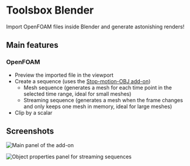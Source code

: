 # Toolsbox Blender

Import OpenFOAM files inside Blender and generate astonishing renders!

## Main features

### OpenFOAM

* Preview the imported file in the viewport
* Create a sequence (uses the [Stop-motion-OBJ add-on](https://github.com/neverhood311/Stop-motion-OBJ))
    * Mesh sequence (generates a mesh for each time point in the selected time range, ideal for small meshes)
    * Streaming sequence (generates a mesh when the frame changes and only keeps one mesh in memory, ideal for large meshes)
* Clip by a scalar

## Screenshots
![Main panel of the add-on](https://gitlab.arteliagroup.com/water/hydronum/toolsbox_blender/-/raw/release/0.1.0/imgs/screenshot_a.png "Main panel")

![Object properties panel for streaming sequences](https://gitlab.arteliagroup.com/water/hydronum/toolsbox_blender/-/raw/release/0.1.0/imgs/screenshot_b.png "Object properties panel")
